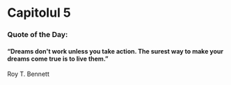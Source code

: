 # Capitolul 5

### Quote of the Day:

#### “Dreams don't work unless you take action. The surest way to make your dreams come true is to live them.”
 Roy T. Bennett
